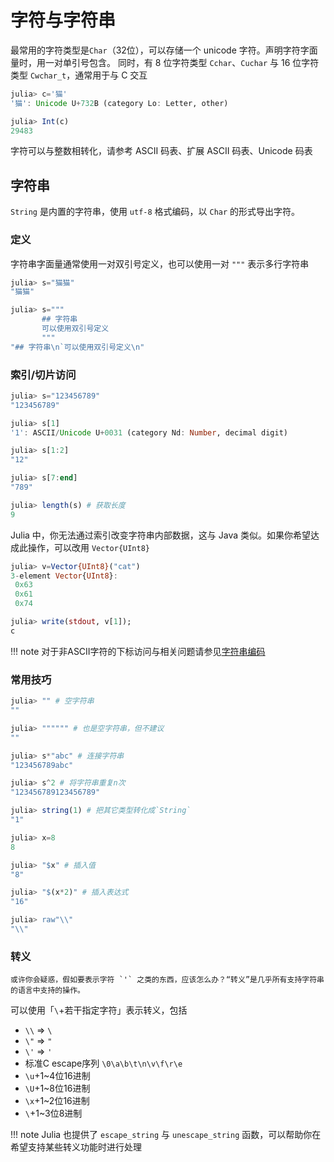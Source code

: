 # 字符与字符串
最常用的字符类型是`Char`（32位），可以存储一个 unicode 字符。声明字符字面量时，用一对单引号包含。
同时，有 8 位字符类型 `Cchar`、`Cuchar` 与 16 位字符类型 `Cwchar_t`，通常用于与 C 交互
```jl
julia> c='猫'
'猫': Unicode U+732B (category Lo: Letter, other)

julia> Int(c)
29483
```

字符可以与整数相转化，请参考 ASCII 码表、扩展 ASCII 码表、Unicode 码表

## 字符串
`String` 是内置的字符串，使用 `utf-8` 格式编码，以 `Char` 的形式导出字符。

### 定义
字符串字面量通常使用一对双引号定义，也可以使用一对 `"""` 表示多行字符串
```jl
julia> s="猫猫"
"猫猫"

julia> s="""
       ## 字符串
       可以使用双引号定义
       """
"## 字符串\n`可以使用双引号定义\n"
```

### 索引/切片访问
```jl
julia> s="123456789"
"123456789"

julia> s[1]
'1': ASCII/Unicode U+0031 (category Nd: Number, decimal digit)

julia> s[1:2]
"12"

julia> s[7:end]
"789"

julia> length(s) # 获取长度
9
```

Julia 中，你无法通过索引改变字符串内部数据，这与 Java 类似。如果你希望达成此操作，可以改用 `Vector{UInt8}`
```jl
julia> v=Vector{UInt8}("cat")
3-element Vector{UInt8}:
 0x63
 0x61
 0x74

julia> write(stdout, v[1]);
c
```

!!! note
	对于非ASCII字符的下标访问与相关问题请参见[字符串编码](../advanced/string_code.md)

### 常用技巧
```jl
julia> "" # 空字符串
""

julia> """""" # 也是空字符串，但不建议
""

julia> s*"abc" # 连接字符串
"123456789abc"

julia> s^2 # 将字符串重复n次
"123456789123456789"

julia> string(1) # 把其它类型转化成`String`
"1"

julia> x=8
8

julia> "$x" # 插入值
"8"

julia> "$(x*2)" # 插入表达式
"16"

julia> raw"\\"
"\\"
```

### 转义
```is-newbie
或许你会疑惑，假如要表示字符 `'` 之类的东西，应该怎么办？“转义”是几乎所有支持字符串的语言中支持的操作。
```

可以使用「`\`+若干指定字符」表示转义，包括
* `\\` => `\`
* `\"` => `"`
* `\'` => `'`
* 标准C escape序列 `\0\a\b\t\n\v\f\r\e`
* `\u`+1~4位16进制
* `\U`+1~8位16进制
* `\x`+1~2位16进制
* `\`+1~3位8进制

!!! note
	Julia 也提供了 `escape_string` 与 `unescape_string` 函数，可以帮助你在希望支持某些转义功能时进行处理
